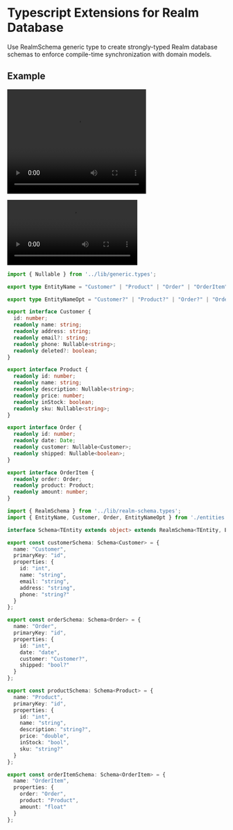 # Typescript Extensions for Realm Database

Use RealmSchema generic type to create strongly-typed Realm database schemas to enforce compile-time synchronization with domain models.

## Example

<video width="320" height="240" controls>
  <source src="video/realm-ts-sample1.mp4" type="video/mp4">
</video>

![video](video/realm-ts-sample1.mp4)

```typescript
import { Nullable } from '../lib/generic.types';

export type EntityName = "Customer" | "Product" | "Order" | "OrderItem";

export type EntityNameOpt = "Customer?" | "Product?" | "Order?" | "OrderItem?" 

export interface Customer {
  id: number;
  readonly name: string;
  readonly address: string;
  readonly email?: string;
  readonly phone: Nullable<string>;
  readonly deleted?: boolean;
}

export interface Product {
  readonly id: number;
  readonly name: string;
  readonly description: Nullable<string>;
  readonly price: number;
  readonly inStock: boolean;
  readonly sku: Nullable<string>;
}

export interface Order {
  readonly id: number;
  readonly date: Date;
  readonly customer: Nullable<Customer>;
  readonly shipped: Nullable<boolean>;
}

export interface OrderItem {
  readonly order: Order;
  readonly product: Product;
  readonly amount: number;
}

import { RealmSchema } from '../lib/realm-schema.types';
import { EntityName, Customer, Order, EntityNameOpt } from './entities';

interface Schema<TEntity extends object> extends RealmSchema<TEntity, EntityName, EntityName | EntityNameOpt> {};   

export const customerSchema: Schema<Customer> = {
  name: "Customer",
  primaryKey: "id",
  properties: {
    id: "int",
    name: "string",
    email: "string",
    address: "string",
    phone: "string?"
  }
};

export const orderSchema: Schema<Order> = {
  name: "Order",
  primaryKey: "id",
  properties: {
    id: "int",
    date: "date",
    customer: "Customer?",
    shipped: "bool?"
  }
};

export const productSchema: Schema<Product> = {
  name: "Product",
  primaryKey: "id",
  properties: {
    id: "int",
    name: "string",
    description: "string?",
    price: "double",
    inStock: "bool",
    sku: "string?"
  }
};

export const orderItemSchema: Schema<OrderItem> = {
  name: "OrderItem",
  properties: {
    order: "Order",
    product: "Product",
    amount: "float"
  }
};

